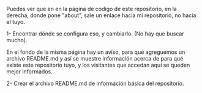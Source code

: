 Puedes ver que en en la página de código de este repositorio, en la derecha, 
donde pone "about", sale un enlace hacia mi repositorio, no hacia el tuyo.

1- Encontrar dónde se configura eso, y cambiarlo. (No hay que buscar mucho).

En el fondo de la misma página hay un aviso, para que agreguemos un archivo README.md
y así se muestre información acerca de para qué existe este repositorio tuyo, y los 
visitantes que accedan aquí se queden mejor informados.

2- Crear el archivo README.md de información básica del repositorio.

